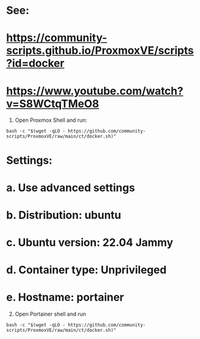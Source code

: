
# See: 
# https://community-scripts.github.io/ProxmoxVE/scripts?id=docker
# https://www.youtube.com/watch?v=S8WCtqTMeO8

1. Open Proxmox Shell and run: 
```
bash -c "$(wget -qLO - https://github.com/community-scripts/ProxmoxVE/raw/main/ct/docker.sh)"
```
# Settings:
#   a. Use advanced settings 
#   b. Distribution: ubuntu
#   c. Ubuntu version: 22.04 Jammy
#   d. Container type: Unprivileged
#   e. Hostname: portainer

2. Open Portainer shell and run
```
bash -c "$(wget -qLO - https://github.com/community-scripts/ProxmoxVE/raw/main/ct/docker.sh)"
```